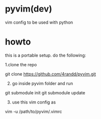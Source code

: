 pyvim(dev)
=====

vim config to be used with python


howto
=====

this is a portable setup. do the following:

1.clone the repo 

git clone https://github.com/4randd/pyvim.git

2. go inside pyvim folder and run 

git submodule init
git submodule update

3. use this vim config as

vim -u /path/to/pyvim/.vimrc 

